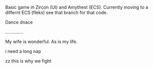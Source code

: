 Basic game in Zircon (UI) and Amythest (ECS). Currently moving to a differnt ECS (fleks) see that branch for that code.



Dance dnace











..............

My wife is wonderful. As is my life.


i need a long nap


 zz this is why we fight

